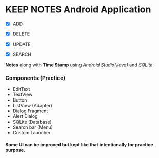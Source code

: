 # KEEP NOTES Android Application

- [x] ADD

- [x] DELETE

- [x] UPDATE

- [x] SEARCH

**Notes** along with **Time Stamp** using *Android Studio(Java)* and *SQLite*.

### Components:(Practice)

- EditText
- TextView
- Button
- ListView (Adapter)
- Dialog Fragment
- Alert Dialog
- SQLite (Database)
- Search bar (Menu)
- Custom Launcher

#### Some UI can be improved but kept like that intentionally for practice purpose.
